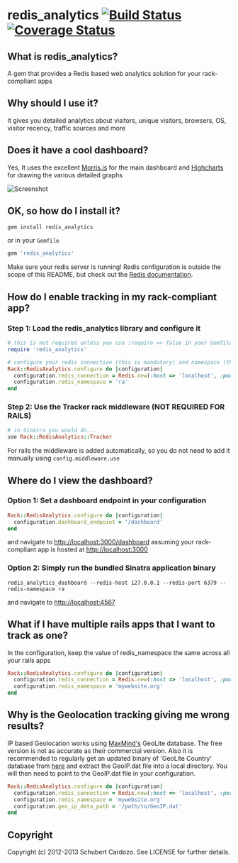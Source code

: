# redis_analytics [![Build Status](https://travis-ci.org/saturnine/redis_analytics.png?branch=master)](https://travis-ci.org/saturnine/redis_analytics) [![Coverage Status](https://coveralls.io/repos/saturnine/redis_analytics/badge.png?branch=master)](https://coveralls.io/r/saturnine/redis_analytics)


## What is redis_analytics?

A gem that provides a Redis based web analytics solution for your rack-compliant apps

## Why should I use it?

It gives you detailed analytics about visitors, unique visitors, browsers, OS, visitor recency, traffic sources and more

## Does it have a cool dashboard?

Yes, It uses the excellent [Morris.js](http://www.oesmith.co.uk/morris.js/) for the main dashboard and [Highcharts](http://www.highcharts.com) for drawing the various detailed graphs

![Screenshot](https://github.com/saturnine/redis_analytics/raw/master/screenshot.png)

## OK, so how do I install it?

`gem install redis_analytics`

or in your `Gemfile`

```ruby
gem 'redis_analytics'
```

Make sure your redis server is running! Redis configuration is outside the scope of this README, but
check out the [Redis documentation](http://redis.io/documentation).

## How do I enable tracking in my rack-compliant app?

### Step 1: Load the redis_analytics library and configure it

```ruby
# this is not required unless you use :require => false in your Gemfile
require 'redis_analytics'

# configure your redis connection (this is mandatory) and namespace (this is optional)
Rack::RedisAnalytics.configure do |configuration|
  configuration.redis_connection = Redis.new(:host => 'localhost', :port => '6379')
  configuration.redis_namespace = 'ra'
end
```
### Step 2: Use the Tracker rack middleware (NOT REQUIRED FOR RAILS)

```ruby
# in Sinatra you would do...
use Rack::RedisAnalytics::Tracker
```

For rails the middleware is added automatically, so you do not need to add it manually using `config.middleware.use`

## Where do I view the dashboard?

### Option 1: Set a dashboard endpoint in your configuration

```ruby
Rack::RedisAnalytics.configure do |configuration|
  configuration.dashboard_endpoint = '/dashboard'
end
```

and navigate to [http://localhost:3000/dashboard](http://localhost:3000/dashboard) assuming your rack-compliant app is hosted at [http://localhost:3000](http://localhost:3000)

### Option 2: Simply run the bundled Sinatra application binary

`redis_analytics_dashboard --redis-host 127.0.0.1 --redis-port 6379 --redis-namespace ra`

and navigate to [http://localhost:4567](http://localhost:4567)

## What if I have multiple rails apps that I want to track as one?

In the configuration, keep the value of redis_namespace the same across all your rails apps

```ruby
Rack::RedisAnalytics.configure do |configuration|
  configuration.redis_connection = Redis.new(:host => 'localhost', :port => '6379')
  configuration.redis_namespace = 'mywebsite.org'
end
```

## Why is the Geolocation tracking giving me wrong results?

IP based Geolocation works using [MaxMind's](http://www.maxmind.com) GeoLite database. The free version is not as accurate as their commercial version. 
Also it is recommended to regularly get an updated binary of 'GeoLite Country' database from [here](http://dev.maxmind.com/geoip/geolite) and extract the GeoIP.dat file into a local directory.
You will then need to point to the GeoIP.dat file in your configuration.

```ruby
Rack::RedisAnalytics.configure do |configuration|
  configuration.redis_connection = Redis.new(:host => 'localhost', :port => '6379')
  configuration.redis_namespace = 'mywebsite.org'
  configuration.geo_ip_data_path = '/path/to/GeoIP.dat'
end
```

## Copyright

Copyright (c) 2012-2013 Schubert Cardozo. See LICENSE for further details.